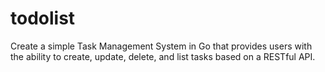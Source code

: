 # todolist
Create a simple Task Management System in Go that provides users with the ability to create, update, delete, and list tasks based on a RESTful API.
